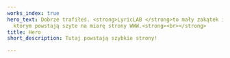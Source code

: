 ```yaml
---
works_index: true
hero_text: Dobrze trafiłeś. <strong>LyricLAB </strong>to mały zakątek internetu w
  którym powstają szyte na miarę strony WWW.<strong><br></strong>
title: Hero
short_description: Tutaj powstają szybkie strony!

---
```

<Hero :text="$page.frontmatter.hero_text" />
<WorksList />